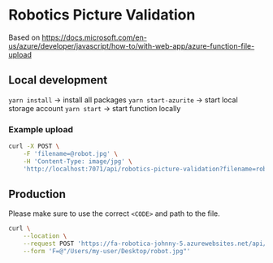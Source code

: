 # Robotics Picture Validation

Based on https://docs.microsoft.com/en-us/azure/developer/javascript/how-to/with-web-app/azure-function-file-upload

## Local development

`yarn install` -> install all packages
`yarn start-azurite` -> start local storage account
`yarn start` -> start function locally

### Example upload

```sh
curl -X POST \
    -F 'filename=@robot.jpg' \
    -H 'Content-Type: image/jpg' \
    'http://localhost:7071/api/robotics-picture-validation?filename=robot.jpg&robotName=robot1' --verbose
```

## Production

Please make sure to use the correct `<CODE>` and path to the file.

```sh
curl \
    --location \
    --request POST 'https://fa-robotica-johnny-5.azurewebsites.net/api/robotica-picture-validation?code=<CODE>&filename=robot1.jpg&robotName=robot1' \
    --form 'F=@"/Users/my-user/Desktop/robot.jpg"'
```
